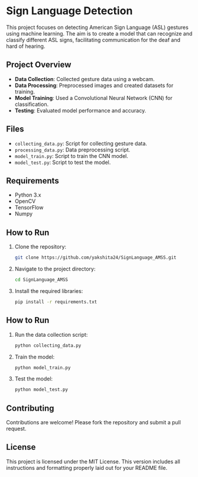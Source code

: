 # Sign Language Detection

This project focuses on detecting American Sign Language (ASL) gestures using machine learning. The aim is to create a model that can recognize and classify different ASL signs, facilitating communication for the deaf and hard of hearing.

## Project Overview

- **Data Collection**: Collected gesture data using a webcam.
- **Data Processing**: Preprocessed images and created datasets for training.
- **Model Training**: Used a Convolutional Neural Network (CNN) for classification.
- **Testing**: Evaluated model performance and accuracy.

## Files

- `collecting_data.py`: Script for collecting gesture data.
- `processing_data.py`: Data preprocessing script.
- `model_train.py`: Script to train the CNN model.
- `model_test.py`: Script to test the model.

## Requirements

- Python 3.x
- OpenCV
- TensorFlow
- Numpy

## How to Run

1. Clone the repository:
   ```bash
   git clone https://github.com/yakshita24/SignLanguage_AMSS.git

2. Navigate to the project directory:
    ```bash
   cd SignLanguage_AMSS

3. Install the required libraries:
   ```bash
   pip install -r requirements.txt

## How to Run
1. Run the data collection script:
   ```bash
   python collecting_data.py
2. Train the model:
    ```bash
    python model_train.py
3. Test the model:
   ```bash
   python model_test.py

## Contributing
Contributions are welcome! Please fork the repository and submit a pull request.

## License
This project is licensed under the MIT License.
This version includes all instructions and formatting properly laid out for your README file.
